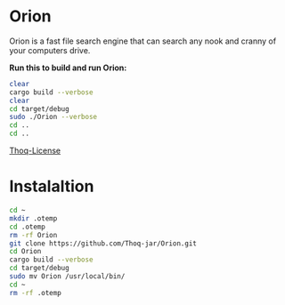 # Orion

Orion is a fast file search engine that can search any nook and cranny of your computers drive.

**Run this to build and run Orion:**
```bash
clear
cargo build --verbose
clear
cd target/debug
sudo ./Orion --verbose
cd ..
cd ..
```

[Thoq-License](https://raw.githubusercontent.com/Thoq-jar/Thoq-License/main/License)

# Instalaltion
```bash
cd ~
mkdir .otemp
cd .otemp
rm -rf Orion
git clone https://github.com/Thoq-jar/Orion.git
cd Orion
cargo build --verbose
cd target/debug
sudo mv Orion /usr/local/bin/
cd ~
rm -rf .otemp
```
